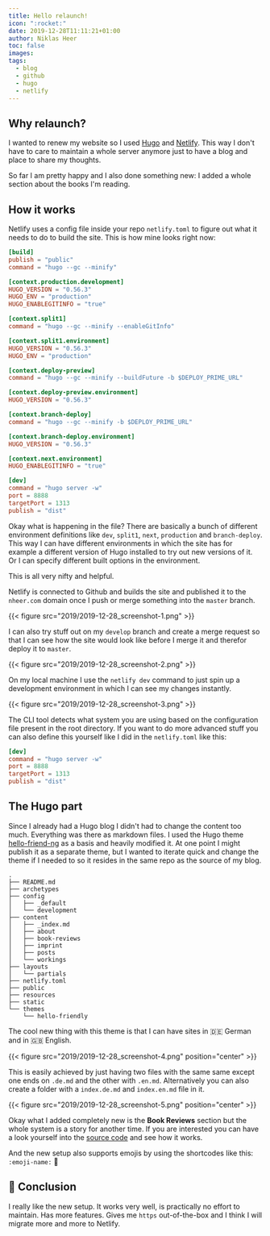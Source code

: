 ```yaml
---
title: Hello relaunch!
icon: ":rocket:"
date: 2019-12-28T11:11:21+01:00
author: Niklas Heer
toc: false
images:
tags:
  - blog
  - github
  - hugo
  - netlify
---
```


## Why relaunch?

I wanted to renew my website so I used [Hugo](https://gohugo.io/) and [Netlify](https://www.netlify.com/).
This way I don't have to care to maintain a whole server anymore just to have a blog and place to share my thoughts.

So far I am pretty happy and I also done something new: I added a whole section about the books I'm reading.

## How it works

Netlify uses a config file inside your repo `netlify.toml` to figure out what it needs to do to build the site.
This is how mine looks right now:

```toml
[build]
publish = "public"
command = "hugo --gc --minify"

[context.production.development]
HUGO_VERSION = "0.56.3"
HUGO_ENV = "production"
HUGO_ENABLEGITINFO = "true"

[context.split1]
command = "hugo --gc --minify --enableGitInfo"

[context.split1.environment]
HUGO_VERSION = "0.56.3"
HUGO_ENV = "production"

[context.deploy-preview]
command = "hugo --gc --minify --buildFuture -b $DEPLOY_PRIME_URL"

[context.deploy-preview.environment]
HUGO_VERSION = "0.56.3"

[context.branch-deploy]
command = "hugo --gc --minify -b $DEPLOY_PRIME_URL"

[context.branch-deploy.environment]
HUGO_VERSION = "0.56.3"

[context.next.environment]
HUGO_ENABLEGITINFO = "true"

[dev]
command = "hugo server -w"
port = 8888
targetPort = 1313
publish = "dist"
```

Okay what is happening in the file? There are basically a bunch of different environment definitions like `dev`, `split1`, `next`, `production` and `branch-deploy`.
This way I can have different environments in which the site has for example a different version of Hugo installed to try out new versions of it. Or I can specify different built options in the environment.

This is all very nifty and helpful.

Netlify is connected to Github and builds the site and published it to the `nheer.com` domain once I push or merge something into the `master` branch.

{{< figure src="2019/2019-12-28_screenshot-1.png" >}}

I can also try stuff out on my `develop` branch and create a merge request so that I can see how the site would look like before I merge it and therefor deploy it to `master`.

{{< figure src="2019/2019-12-28_screenshot-2.png" >}}

On my local machine I use the `netlify dev` command to just spin up a development environment in which I can see my changes instantly.

{{< figure src="2019/2019-12-28_screenshot-3.png" >}}

The CLI tool detects what system you are using based on the configuration file present in the root directory. If you want to do more advanced stuff you can also define this yourself like I did in the `netlify.toml` like this:

```toml
[dev]
command = "hugo server -w"
port = 8888
targetPort = 1313
publish = "dist"
```

## The Hugo part

Since I already had a Hugo blog I didn't had to change the content too much. Everything was there as markdown files. I used the Hugo theme [hello-friend-ng](https://github.com/rhazdon/hugo-theme-hello-friend-ng/) as a basis and heavily modified it. At one point I might publish it as a separate theme, but I wanted to iterate quick and change the theme if I needed to so it resides in the same repo as the source of my blog.

```plain
.
├── README.md
├── archetypes
├── config
│   ├── _default
│   └── development
├── content
│   ├── _index.md
│   ├── about
│   ├── book-reviews
│   ├── imprint
│   ├── posts
│   └── workings
├── layouts
│   └── partials
├── netlify.toml
├── public
├── resources
├── static
└── themes
    └── hello-friendly
```

The cool new thing with this theme is that I can have sites in :de: German and in :uk: English.

{{< figure src="2019/2019-12-28_screenshot-4.png" position="center" >}}

This is easily achieved by just having two files with the same same except one ends on `.de.md` and the other with `.en.md`.
Alternatively you can also create a folder with a `index.de.md` and `index.en.md` file in it.

{{< figure src="2019/2019-12-28_screenshot-5.png" position="center" >}}

Okay what I added completely new is the **Book Reviews** section but the whole system is a story for another time. If you are interested you can have a look yourself into the [source code](https://github.com/niklas-heer/nheer.io) and see how it works.

And the new setup also supports emojis by using the shortcodes like this: `:emoji-name:` :tada:

## :thinking: Conclusion

I really like the new setup. It works very well, is practically no effort to maintain. Has more features. Gives me `https` out-of-the-box and I think I will migrate more and more to Netlify.
